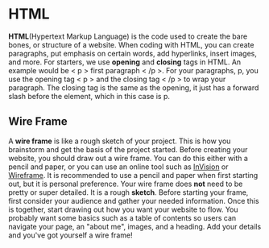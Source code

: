 # HTML
**HTML**(Hypertext Markup Language) is the code used to create the bare bones, or structure of a website. When coding with HTML, you can create paragraphs, put emphasis on certain words, add hyperlinks, insert images, and more. For starters, we use **opening** and **closing** tags in HTML. An example would be < p > first paragraph < /p >. For your paragraphs, p, you use the opening tag < p > and the closing tag < /p > to wrap your paragraph. The closing tag is the same as the opening, it just has a forward slash before the element, which in this case is p.

## Wire Frame
A **wire frame** is like a rough sketch of your project. This is how you brainstorm and get the basis of the project started. Before creating your website, you should draw out a wire frame. You can do this either with a pencil and paper, or you can use an online tool such as [InVision](https://www.invisionapp.com/) or [Wireframe](https://wireframe.cc/). It is recommended to use a pencil and paper when first starting out, but it is personal preference. Your wire frame does **not** need to be pretty or super detailed. It is a rough **sketch**. Before starting your frame, first consider your audience and gather your needed information. Once this is together, start drawing out how you want your website to flow. You probably want some basics such as a table of contents so users can navigate your page, an "about me", images, and a heading. Add your details and you've got yourself a wire frame!
